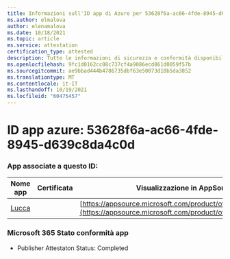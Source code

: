 ```yaml
---
title: Informazioni sull'ID app di Azure per 53628f6a-ac66-4fde-8945-d639c8da4c0d
ms.author: elmalova
author: elenamalova
ms.date: 10/18/2021
ms.topic: article
ms.service: attestation
certification_type: attested
description: Tutte le informazioni di sicurezza e conformità disponibili per 53628f6a-ac66-4fde-8945-d639c8da4c0d.
ms.openlocfilehash: 9fc1d0162cc08c737cf4a9086ecd861d0059f57b
ms.sourcegitcommit: ae9bbad444b4786735dbf63e50073d10b5da3852
ms.translationtype: MT
ms.contentlocale: it-IT
ms.lasthandoff: 10/19/2021
ms.locfileid: "60475457"
---
```

# <a name="azure-app-id-53628f6a-ac66-4fde-8945-d639c8da4c0d"></a>ID app azure: 53628f6a-ac66-4fde-8945-d639c8da4c0d


### <a name="apps-associated-with-this-id"></a>App associate a questo ID:
| **Nome app** | **Certificata** | **Visualizzazione in AppSource** |
|--------------|---------------|-----------------------|
| [Lucca](https://docs.microsoft.com/microsoft-365-app-certification/forward/WA200001650) |  | [https://appsource.microsoft.com/product/office/WA200001650](https://appsource.microsoft.com/product/office/WA200001650) |

### <a name="microsoft-365-app-compliance-status"></a>Microsoft 365 Stato conformità app
- Publisher Attestaton Status: Completed
